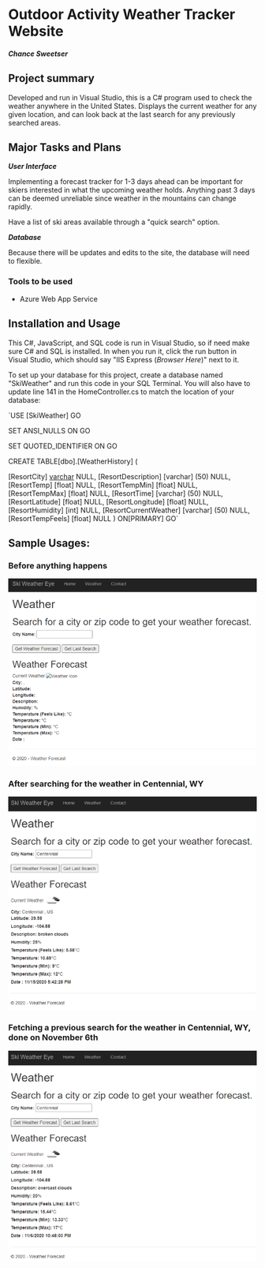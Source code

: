 # Outdoor Activity Weather Tracker Website
##### Chance Sweetser

## Project summary ##
Developed and run in Visual Studio, this is a C# program used to check the weather anywhere in the United States. Displays the current weather for any given location, and can look back at the last search for any previously searched areas.

## Major Tasks and Plans ##
***User Interface***

Implementing a forecast tracker for 1-3 days ahead can be important for skiers interested in what the upcoming weather holds. Anything past 3 days can be deemed unreliable since weather in the mountains can change rapidly.

Have a list of ski areas available through a "quick search" option.

***Database***

Because there will be updates and edits to the site, the database will need to flexible.

### Tools to be used ###
* Azure Web App Service

## Installation and Usage ##
This C#, JavaScript, and SQL code is run in Visual Studio, so if need make sure C# and SQL is installed. In when you run it, click the run button in Visual Studio, which should say "IIS Express (_Browser Here_)" next to it.

To set up your database for this project, create a database named "SkiWeather" and run this code in your SQL Terminal. You will also have to update line 141 in the HomeController.cs to match the location of your database: 

`USE [SkiWeather]
GO

SET ANSI_NULLS ON
GO

SET QUOTED_IDENTIFIER ON
GO

CREATE TABLE[dbo].[WeatherHistory]
(

   [ResortCity] [varchar](50) NULL,
	[ResortDescription] [varchar] (50) NULL,
	[ResortTemp] [float] NULL,
	[ResortTempMin] [float] NULL,
	[ResortTempMax] [float] NULL,
	[ResortTime] [varchar] (50) NULL,
	[ResortLatitude] [float] NULL,
	[ResortLongitude] [float] NULL,
	[ResortHumidity] [int] NULL,
	[ResortCurrentWeather] [varchar] (50) NULL,
	[ResortTempFeels] [float] NULL
) ON[PRIMARY]
GO`

## Sample Usages:
### Before anything happens

<img src = "https://raw.githubusercontent.com/chancesweetser/Weather-Tracker/master/assets/WeatherSearch1.png?token=AAMAN6EKUKFTQJ5ASERURJK7WWE52" width = "600"> <br>

### After searching for the weather in Centennial, WY

<img src = "https://raw.githubusercontent.com/chancesweetser/Weather-Tracker/master/assets/WeatherSearch2.png?token=AAMAN6ELCAUBIUHFW2W7CMK7WWFGW" width = "600"> <br>

### Fetching a previous search for the weather in Centennial, WY, done on November 6th

<img src = "https://raw.githubusercontent.com/chancesweetser/Weather-Tracker/master/assets/WeatherSearch3.png?token=AAMAN6CKK7VOPL3IKND3NMS7WWFG2" width = "600"> <br>

